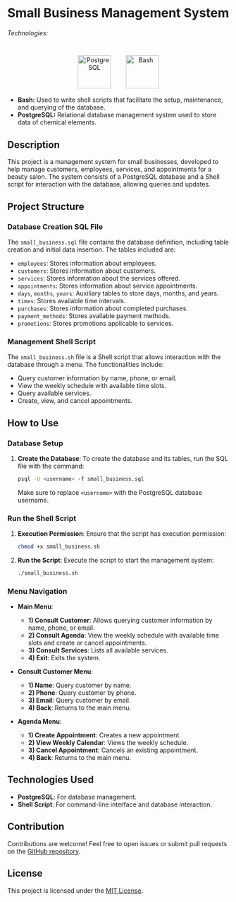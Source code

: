 # Small Business Management System

###### Technologies:
<p align="center">
<img src="https://raw.githubusercontent.com/danielcranney/readme-generator/main/public/icons/skills/postgresql-colored.svg" width="75" height="75" alt="PostgreSQL" style="margin: 10px 15px 0 15px;" />
<img src="https://img.icons8.com/color/75/000000/console.png" width="75" height="75" alt="Bash" style="margin: 10px 15px 0 15px;" />
</p>

- **Bash:** Used to write shell scripts that facilitate the setup, maintenance, and querying of the database.
- **PostgreSQL:** Relational database management system used to store data of chemical elements.

## Description

This project is a management system for small businesses, developed to help manage customers, employees, services, and appointments for a beauty salon. The system consists of a PostgreSQL database and a Shell script for interaction with the database, allowing queries and updates.

## Project Structure

### Database Creation SQL File

The `small_business.sql` file contains the database definition, including table creation and initial data insertion. The tables included are:

- `employees`: Stores information about employees.
- `customers`: Stores information about customers.
- `services`: Stores information about the services offered.
- `appointments`: Stores information about service appointments.
- `days`, `months`, `years`: Auxiliary tables to store days, months, and years.
- `times`: Stores available time intervals.
- `purchases`: Stores information about completed purchases.
- `payment_methods`: Stores available payment methods.
- `promotions`: Stores promotions applicable to services.

### Management Shell Script

The `small_business.sh` file is a Shell script that allows interaction with the database through a menu. The functionalities include:

- Query customer information by name, phone, or email.
- View the weekly schedule with available time slots.
- Query available services.
- Create, view, and cancel appointments.

## How to Use

### Database Setup

1. **Create the Database**: To create the database and its tables, run the SQL file with the command:
    ```bash
    psql -U <username> -f small_business.sql
    ```
    Make sure to replace `<username>` with the PostgreSQL database username.

### Run the Shell Script

1. **Execution Permission**: Ensure that the script has execution permission:
    ```bash
    chmod +x small_business.sh
    ```

2. **Run the Script**: Execute the script to start the management system:
    ```bash
    ./small_business.sh
    ```

### Menu Navigation

- **Main Menu**:
  - **1) Consult Customer**: Allows querying customer information by name, phone, or email.
  - **2) Consult Agenda**: View the weekly schedule with available time slots and create or cancel appointments.
  - **3) Consult Services**: Lists all available services.
  - **4) Exit**: Exits the system.

- **Consult Customer Menu**:
  - **1) Name**: Query customer by name.
  - **2) Phone**: Query customer by phone.
  - **3) Email**: Query customer by email.
  - **4) Back**: Returns to the main menu.

- **Agenda Menu**:
  - **1) Create Appointment**: Creates a new appointment.
  - **2) View Weekly Calendar**: Views the weekly schedule.
  - **3) Cancel Appointment**: Cancels an existing appointment.
  - **4) Back**: Returns to the main menu.

## Technologies Used

- **PostgreSQL**: For database management.
- **Shell Script**: For command-line interface and database interaction.

## Contribution

Contributions are welcome! Feel free to open issues or submit pull requests on the [GitHub repository](https://github.com/username/small-business-management).

## License

This project is licensed under the [MIT License](LICENSE).
